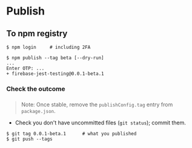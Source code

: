 # Publish

## To npm registry

```
$ npm login   	# including 2FA
```

```
$ npm publish --tag beta [--dry-run]
...
Enter OTP: ...
+ firebase-jest-testing@0.0.1-beta.1
```

### Check the outcome


###

>Note: Once stable, remove the `publishConfig.tag` entry from `package.json`.

- Check you don't have uncommitted files (`git status`); commit them.
 
```
$ git tag 0.0.1-beta.1    	# what you published
$ git push --tags
```

<!-- hmmm
## To publish (also) to GitHub Packages:

1. change the name in `package.json`:

   ```
   "name": "@akauppi/firebase-jest-testing"
   ```
2. ...
-->
